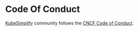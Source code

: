 # Code Of Conduct

[KubeSimplify](https://kubesimplify.com) community follows the [CNCF Code of Conduct](https://github.com/cncf/foundation/blob/main/code-of-conduct.md).
